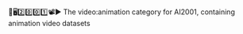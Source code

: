 🧠️🖥️2️⃣️0️⃣️0️⃣️1️⃣️📽️▶️ The video:animation category for AI2001, containing animation video datasets 
